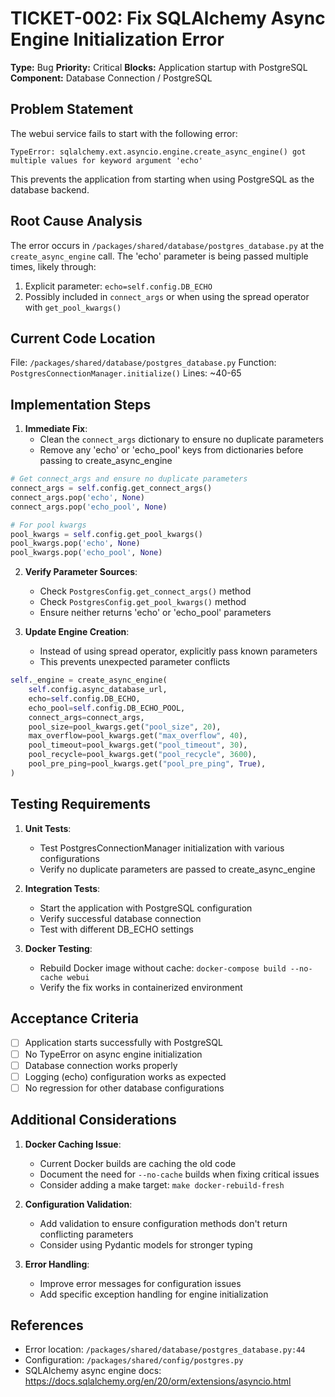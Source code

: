 # TICKET-002: Fix SQLAlchemy Async Engine Initialization Error

**Type:** Bug
**Priority:** Critical
**Blocks:** Application startup with PostgreSQL
**Component:** Database Connection / PostgreSQL

## Problem Statement

The webui service fails to start with the following error:
```
TypeError: sqlalchemy.ext.asyncio.engine.create_async_engine() got multiple values for keyword argument 'echo'
```

This prevents the application from starting when using PostgreSQL as the database backend.

## Root Cause Analysis

The error occurs in `/packages/shared/database/postgres_database.py` at the `create_async_engine` call. The 'echo' parameter is being passed multiple times, likely through:
1. Explicit parameter: `echo=self.config.DB_ECHO`
2. Possibly included in `connect_args` or when using the spread operator with `get_pool_kwargs()`

## Current Code Location

File: `/packages/shared/database/postgres_database.py`
Function: `PostgresConnectionManager.initialize()`
Lines: ~40-65

## Implementation Steps

1. **Immediate Fix**:
   - Clean the `connect_args` dictionary to ensure no duplicate parameters
   - Remove any 'echo' or 'echo_pool' keys from dictionaries before passing to create_async_engine

```python
# Get connect_args and ensure no duplicate parameters
connect_args = self.config.get_connect_args()
connect_args.pop('echo', None)
connect_args.pop('echo_pool', None)

# For pool kwargs
pool_kwargs = self.config.get_pool_kwargs()
pool_kwargs.pop('echo', None)
pool_kwargs.pop('echo_pool', None)
```

2. **Verify Parameter Sources**:
   - Check `PostgresConfig.get_connect_args()` method
   - Check `PostgresConfig.get_pool_kwargs()` method
   - Ensure neither returns 'echo' or 'echo_pool' parameters

3. **Update Engine Creation**:
   - Instead of using spread operator, explicitly pass known parameters
   - This prevents unexpected parameter conflicts

```python
self._engine = create_async_engine(
    self.config.async_database_url,
    echo=self.config.DB_ECHO,
    echo_pool=self.config.DB_ECHO_POOL,
    connect_args=connect_args,
    pool_size=pool_kwargs.get("pool_size", 20),
    max_overflow=pool_kwargs.get("max_overflow", 40),
    pool_timeout=pool_kwargs.get("pool_timeout", 30),
    pool_recycle=pool_kwargs.get("pool_recycle", 3600),
    pool_pre_ping=pool_kwargs.get("pool_pre_ping", True),
)
```

## Testing Requirements

1. **Unit Tests**:
   - Test PostgresConnectionManager initialization with various configurations
   - Verify no duplicate parameters are passed to create_async_engine

2. **Integration Tests**:
   - Start the application with PostgreSQL configuration
   - Verify successful database connection
   - Test with different DB_ECHO settings

3. **Docker Testing**:
   - Rebuild Docker image without cache: `docker-compose build --no-cache webui`
   - Verify the fix works in containerized environment

## Acceptance Criteria

- [ ] Application starts successfully with PostgreSQL
- [ ] No TypeError on async engine initialization
- [ ] Database connection works properly
- [ ] Logging (echo) configuration works as expected
- [ ] No regression for other database configurations

## Additional Considerations

1. **Docker Caching Issue**: 
   - Current Docker builds are caching the old code
   - Document the need for `--no-cache` builds when fixing critical issues
   - Consider adding a make target: `make docker-rebuild-fresh`

2. **Configuration Validation**:
   - Add validation to ensure configuration methods don't return conflicting parameters
   - Consider using Pydantic models for stronger typing

3. **Error Handling**:
   - Improve error messages for configuration issues
   - Add specific exception handling for engine initialization

## References

- Error location: `/packages/shared/database/postgres_database.py:44`
- Configuration: `/packages/shared/config/postgres.py`
- SQLAlchemy async engine docs: https://docs.sqlalchemy.org/en/20/orm/extensions/asyncio.html